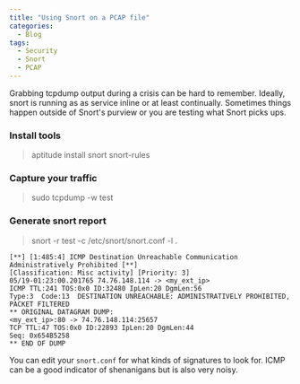 ```yaml
---
title: "Using Snort on a PCAP file"
categories:
  - Blog
tags:
  - Security
  - Snort
  - PCAP
---
```


Grabbing tcpdump output during a crisis can be hard to remember. Ideally, snort is running as as service inline or at least continually. Sometimes things happen outside of Snort's purview or you are testing what Snort picks ups.


### Install tools

> aptitude install snort snort-rules

### Capture your traffic

> sudo tcpdump -w test

### Generate snort report

> snort -r test -c /etc/snort/snort.conf -l .

```plaintext
[**] [1:485:4] ICMP Destination Unreachable Communication Administratively Prohibited [**]
[Classification: Misc activity] [Priority: 3] 
05/19-01:23:00.201765 74.76.148.114 -> <my_ext_ip>
ICMP TTL:241 TOS:0x0 ID:32480 IpLen:20 DgmLen:56
Type:3  Code:13  DESTINATION UNREACHABLE: ADMINISTRATIVELY PROHIBITED,
PACKET FILTERED
** ORIGINAL DATAGRAM DUMP:
<my_ext_ip>:80 -> 74.76.148.114:25657
TCP TTL:47 TOS:0x0 ID:22893 IpLen:20 DgmLen:44
Seq: 0x654B5258
** END OF DUMP
```

You can edit your `snort.conf` for what kinds of signatures to look for. ICMP can be a good indicator of shenanigans but is also very noisy.

